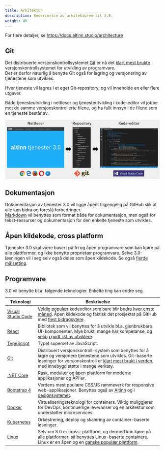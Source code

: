 ```yaml
---
title: Arkitektur
description: Beskrivelse av arkitekturen til 3.0.
weight: 40
---
```


For flere detaljer, se https://docs.altinn.studio/architecture

## Git

Det distribuerte versjonskontrollsystemet [Git](https://en.wikipedia.org/wiki/Git) er nå det
[klart mest brukte](https://insights.stackoverflow.com/survey/2018/#work-version-control) versjonskontrollsystemet for utvikling av programvare.  
Det er derfor naturlig å benytte Git også for lagring og versjonering av tjenestene som utvikles.  

Hver tjeneste vil lagres i et eget Git-repository, og vil inneholde en eller flere utgaver.

Både tjenesteutvikling i nettleser og tjenesteutvikling i kode-editor vil jobbe mot de samme versjonskontrollerte filene, og ha fullt innsyn i de filene som en tjeneste består av.

![Både Studio og kode-editorer benytter Git som back-end](git-as-backend.png "Git som back-end")


## Dokumentasjon

Dokumentasjon av tjenester 3.0 vil ligge åpent tilgjengelig på GitHub slik at alle kan bidra og foreslå forbedringer.  
[Markdown](https://en.wikipedia.org/wiki/Markdown) vil benyttes som format både for dokumentasjon, men også for tekst-ressurser og dokumentasjon for den enkelte tjeneste som utvikles.


## Åpen kildekode, cross platform

Tjenester 3.0 skal være basert på fri og åpen programvare som kan kjøre på alle plattformer, og ikke benytte proprietær programvare.
Selve 3.0-løsningen vil i seg selv også deles som åpen kildekode. Se også [fjerde målsetting](../goals#åpen-kildekode-cross-platform).


## Programvare

3.0 vil benytte bl.a. følgende teknologier. Enkelte ting kan endre seg.

| Teknologi                                            | Beskrivelse                                                                                                                                                                                                                                                                                                                    |
| ---------------------------------------------------- | ------------------------------------------------------------------------------------------------------------------------------------------------------------------------------------------------------------------------------------------------------------------------------------------------------------------------------ |
| [Visual Studio Code](https://code.visualstudio.com/) | [Veldig populær](https://insights.stackoverflow.com/survey/2018/#technology-most-popular-development-environments) kodeeditor som bare blir [bedre hver enste måned](https://code.visualstudio.com/updates). Åpen kildekode og faktisk det prosjektet på GitHub med [flest bidragsytere](https://octoverse.github.com/#build). |
| [React](https://reactjs.org/)                        | Bibliotek som vil benyttes for å utvikle bl.a. gjenbrukbare UI-komponenter. Mye brukt, mange har kompetanse, og [veldig godt likt av utviklere](https://insights.stackoverflow.com/survey/2018/#technology-most-loved-dreaded-and-wanted-frameworks-libraries-and-tools).                                                      |
| [TypeScript](https://www.typescriptlang.org/)        | Typet superset av JavaScript.                                                                                                                                                                                                                                                                                                  |
| [Git](https://en.wikipedia.org/wiki/Git)             | Distribuert versjonskontroll-system som benyttes for å lagre og versjonere tjenestene som utvikles. Git-baserte løsninger for versjonskontroll er [klart mest brukt i verden](https://insights.stackoverflow.com/survey/2018/#work-version-control), med innebygd støtte i mange verktøy.                                      |
| [.NET Core](https://dot.net)                         | Rask, modulær og åpen plattform for moderne applikasjoner og API'er.                                                                                                                                                                                                                                                           |
| [Bootstrap 4](https://getbootstrap.com/)             | Verdens mest poulære CSS/JS rammeverk for responsive web-applikasjoner. Benyttes også av [Altinn](https://www.altinn.no) og i [designsystemet](https://altinn.github.io/DesignSystem/).                                                                                                                                        |
| [Docker](https://www.docker.com/what-docker)         | Virtualiseringsteknologi for containers. Viktig muliggjører for DevOps, kontinuerlige leveranser og en arkitektur som understøtter microservices.                                                                                                                                                                              |
| [Kubernetes](https://kubernetes.io/)                 | Orkestrering, deploy og skalering av container-baserte løsninger.                                                                                                                                                                                                                                                              |
| [Linux](https://alpinelinux.org/about/)              | Selv om 3.0 er cross-plattform, og dermed kan kjøre på alle plattformer, så benyttes Linux-baserte containere. Linux er en åpen og en [ganske populær plattform](https://insights.stackoverflow.com/survey/2018/#technology-most-loved-dreaded-and-wanted-platforms).                                                          |
